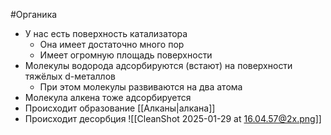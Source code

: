 #Органика 
- У нас есть поверхность катализатора
	- Она имеет достаточно много пор 
	- Имеет огромную площадь поверхности
- Молекулы водорода адсорбируются (встают) на поверхности тяжёлых d-металлов
	- При этом молекулы развиваются на два атома
- Молекула алкена тоже адсорбируется
- Происходит образование [[Алканы|алкана]]
- Происходит десорбция
![[CleanShot 2025-01-29 at 16.04.57@2x.png]]